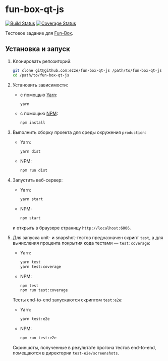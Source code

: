# fun-box-qt-js

[![Build Status](https://img.shields.io/travis/ezze/fun-box-qt-js/master.svg)](https://travis-ci.org/ezze/fun-box-qt-js)
[![Coverage Status](https://img.shields.io/coveralls/github/ezze/fun-box-qt-js/master.svg)](https://coveralls.io/github/ezze/fun-box-qt-js?branch=master)

Тестовое задание для [Fun-Box](https://fun-box.ru).

## Установка и запуск

1. Клонировать репозиторий:

    ```bash
    git clone git@github.com:ezze/fun-box-qt-js /path/to/fun-box-qt-js
    cd /path/to/fun-box-qt-js
    ```

2. Установить зависимости:

    - с помощью [Yarn](https://yarnpkg.com/):

        ```bash
        yarn
        ```
        
    - с помощью [NPM](https://www.npmjs.com/):
    
        ```bash
        npm install
        ```  
3. Выполнить сборку проекта для среды окружения `production`:

    - Yarn:
    
        ```bash
        yarn dist
        ```
        
    - NPM:
    
        ```bash
        npm run dist
        ```

4. Запустить веб-сервер:

    - Yarn:
    
        ```bash
        yarn start
        ```
        
    - NPM:
    
        ```bash
        npm start
        ```
        
    и открыть в браузере страницу `http://localhost:6006`.
    
 5. Для запуска unit- и snapshot-тестов предназначен скрипт `test`, а для вычисления процента покрытия кода тестами —
 `test:coverage`:
 
    - Yarn:
    
        ```bash
        yarn test
        yarn test:coverage  
        ```
        
    - NPM:
    
        ```bash
        npm test
        npm run test:coverage
        ```

    Тесты end-to-end запускаются скриптом `test:e2e`:
    
    - Yarn:
    
        ```bash
        yarn test:e2e
        ``` 
        
    - NPM:
    
        ```bash
        npm run test:e2e
        ```
        
    Скриншоты, полученные в результате прогона тестов end-to-end, помещаются в директории `test-e2e/screenshots`.
    